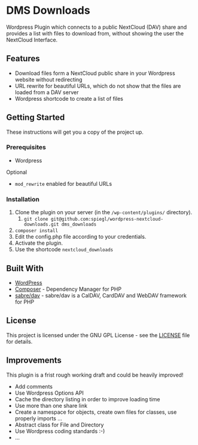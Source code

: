 
# DMS Downloads

Wordpress Plugin which connects to a public NextCloud (DAV) share and provides a list with files to download from, without showing the user the NextCloud Interface.

## Features

* Download files form a NextCloud public share in your Wordpress website without redirecting
* URL rewrite for beautiful URLs, which do not show that the files are loaded from a DAV server
* Wordpress shortcode to create a list of files

## Getting Started

These instructions will get you a copy of the project up.

### Prerequisites

* Wordpress

Optional

* `mod_rewrite` enabled for beautiful URLs

### Installation

1. Clone the plugin on your server (in the `/wp-content/plugins/` directory).
   1. `git clone git@github.com:spiegl/wordpress-nextcloud-downloads.git dms_downloads`
2. `composer install`
3. Edit the config.php file according to your credentials.
4. Activate the plugin.
5. Use the shortcode `nextcloud_downloads`

## Built With

* [WordPress](https://github.com/WordPress/WordPress)
* [Composer](https://github.com/composer/composer) - Dependency Manager for PHP
* [sabre/dav](http://sabre.io) - sabre/dav is a CalDAV, CardDAV and WebDAV framework for PHP

## License

This project is licensed under the GNU GPL License - see the [LICENSE](LICENSE) file for details.

## Improvements

This plugin is a frist rough working draft and could be heavily improved!

* Add comments
* Use Wordpress Options API
* Cache the directory listing in order to improve loading time
* Use more than one share link
* Create a namespace for objects, create own files for classes, use properly imports ...
* Abstract class for File and Directory
* Use Wordpress coding standards :-)
* ...

